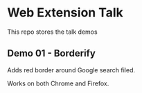 # Web Extension Talk

This repo stores the talk demos

## Demo 01 - Borderify
Adds red border around Google search filed.

Works on both Chrome and Firefox.